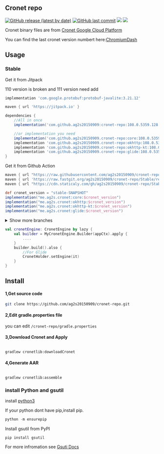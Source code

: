 ## Cronet repo

[![GitHub release (latest by date)](https://img.shields.io/github/v/release/ag2s20150909/cronet-repo)](https://github.com/ag2s20150909/cronet-repo/releases)
[![GitHub last commit](https://img.shields.io/github/last-commit/ag2s20150909/cronet-repo)](https://github.com/ag2s20150909/cronet-repo/commits)
[![](https://data.jsdelivr.com/v1/package/gh/ag2s20150909/cronet-repo/badge?style=rounded)](https://www.jsdelivr.com/package/gh/ag2s20150909/cronet-repo)
[![](https://jitpack.io/v/ag2s20150909/cronet-repo.svg)](https://jitpack.io/#ag2s20150909/cronet-repo)

Cronet binary files are
from [Cronet Google Cloud Platform](https://console.cloud.google.com/storage/browser/chromium-cronet/android)

You can find the last cronet version numbert
here:[ChromiumDash](https://chromiumdash.appspot.com/releases?platform=Android)

## Usage

### Stable

Get it from Jitpack

110 version is broken and 111 version need add 
```groovy
implementation 'com.google.protobuf:protobuf-javalite:3.21.12'
```

```groovy
maven { url 'https://jitpack.io' }
```

```groovy
dependencies {
    //All in once
    implementation('com.github.ag2s20150909:cronet-repo:108.0.5359.128') { exclude(group: "org.chromium.net") }

    //or implementation you need
    implementation('com.github.ag2s20150909.cronet-repo:core:108.0.5359.128') { exclude(group: "org.chromium.net") }
    implementation 'com.github.ag2s20150909.cronet-repo:okhttp:108.0.5359.128'
    implementation 'com.github.ag2s20150909.cronet-repo:okhttp-kt:108.0.5359.128'
    implementation 'com.github.ag2s20150909.cronet-repo:glide:108.0.5359.128'
}
```

Get it from Github Action

```groovy
maven { url "https://raw.githubusercontent.com/ag2s20150909/cronet-repo/Stable/repo/" }
maven { url 'https://raw.fastgit.org/ag2s20150909/cronet-repo/Stable/repo/' }
maven { url "https://cdn.staticaly.com/gh/ag2s20150909/cronet-repo/Stable/repo/" }
```

```groovy
def cronet_version = "stable-SNAPSHOT"
implementation("me.ag2s.cronet:core:$cronet_version")
implementation("me.ag2s.cronet:okhttp:$cronet_version")
implementation("me.ag2s.cronet:okhttp-kt:$cronet_version")
implementation("me.ag2s.cronet:glide:$cronet_version")
```

<details>
<summary>Show more branches</summary>

### Beta

```groovy
maven { url "https://raw.githubusercontent.com/ag2s20150909/cronet-repo/Beta/repo/" }
maven { url 'https://raw.fastgit.org/ag2s20150909/cronet-repo/Beta/repo/' }
maven { url "https://cdn.staticaly.com/gh/ag2s20150909/cronet-repo/Beta/repo/" }
```

```groovy
def cronet_version = "beta-SNAPSHOT"
implementation("me.ag2s.cronet:core:$cronet_version")
implementation("me.ag2s.cronet:okhttp:$cronet_version")
implementation("me.ag2s.cronet:okhttp-kt:$cronet_version")
implementation("me.ag2s.cronet:glide:$cronet_version")
```

### Dev

```groovy
maven { url "https://raw.githubusercontent.com/ag2s20150909/cronet-repo/Dev/repo/" }
maven { url 'https://raw.fastgit.org/ag2s20150909/cronet-repo/Dev/repo/' }
maven { url "https://cdn.staticaly.com/gh/ag2s20150909/cronet-repo/Dev/repo/" }
```

```groovy
def cronet_version = "dev-SNAPSHOT"
implementation("me.ag2s.cronet:core:$cronet_version")
implementation("me.ag2s.cronet:okhttp:$cronet_version")
implementation("me.ag2s.cronet:okhttp-kt:$cronet_version")
implementation("me.ag2s.cronet:glide:$cronet_version")
```

### Canary

```groovy
maven { url "https://raw.githubusercontent.com/ag2s20150909/cronet-repo/Canary/repo/" }
maven { url 'https://raw.fastgit.org/ag2s20150909/cronet-repo/Canary/repo/' }
maven { url "https://cdn.staticaly.com/gh/ag2s20150909/cronet-repo/Canary/repo/" }
```

```groovy
def cronet_version = "canary-SNAPSHOT"
implementation("me.ag2s.cronet:core:$cronet_version")
implementation("me.ag2s.cronet:okhttp:$cronet_version")
implementation("me.ag2s.cronet:okhttp-kt:$cronet_version")
implementation("me.ag2s.cronet:glide:$cronet_version")
```

</details>

```kotlin
val cronetEngine: CronetEngine by lazy {
    val builder = MyCronetEngine.Builder(appCtx).apply {
        ....
    }
    builder.build().also {
        //For Glide
        CronetHolder.setEngine(it)
    }
}

```

## Install

#### 1,Get source code

```bash
git clone https://github.com/ag2s20150909/cronet-repo.git
```

#### 2,Edit gradle.properties file

you can edit ```/cronet-repo/gradle.properties```

#### 3,Download Cronet and Apply

```bash

gradlew cronetlib:downloadCronet
```

#### 4,Generate AAR

```bash

gradlew cronetlib:assemble
```



### install Python and gsutil
install [python3](https://www.python.org/downloads/)

If your python dont have pip,install pip.
```python
python -m ensurepip
```
Install gsutil from PyPI
```
pip install gsutil
```

For more infromation see [Gsuti Docs](https://cloud.google.com/storage/docs/gsutil_install)



